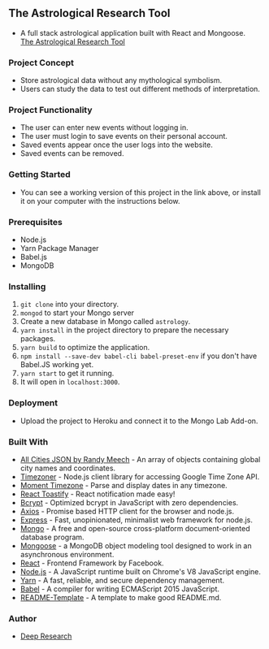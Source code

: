 ## The Astrological Research Tool

* A full stack astrological application built with React and Mongoose.  
[The Astrological Research Tool](https://astrological-research-tool.herokuapp.com/)

### Project Concept

* Store astrological data without any mythological symbolism.
* Users can study the data to test out different methods of interpretation.

### Project Functionality

* The user can enter new events without logging in.
* The user must login to save events on their personal account.
* Saved events appear once the user logs into the website.
* Saved events can be removed.

### Getting Started

* You can see a working version of this project in the link above, or install it on your computer with the instructions below.

### Prerequisites

* Node.js
* Yarn Package Manager
* Babel.js
* MongoDB

### Installing

1. `git clone` into your directory.
2. `mongod` to start your Mongo server
3. Create a new database in Mongo called `astrology`.
4. `yarn install` in the project directory to prepare the necessary packages.
5. `yarn build` to optimize the application.
6. `npm install --save-dev babel-cli babel-preset-env` if you don't have Babel.JS working yet.
7. `yarn start` to get it running.
8. It will open in `localhost:3000`.

### Deployment

* Upload the project to Heroku and connect it to the Mongo Lab Add-on.

### Built With

* [All Cities JSON by Randy Meech](https://gist.github.com/randymeech/5dabf9bf2831d9467ea6) - An array of objects containing global city names and coordinates.
* [Timezoner](https://www.npmjs.com/package/timezoner) - Node.js client library for accessing Google Time Zone API.
* [Moment Timezone](https://momentjs.com/timezone/) - Parse and display dates in any timezone.
* [React Toastify](https://github.com/fkhadra/react-toastify) - React notification made easy!
* [Bcrypt](https://www.npmjs.com/package/bcryptjs) - Optimized bcrypt in JavaScript with zero dependencies.
* [Axios](https://www.npmjs.com/package/axios) - Promise based HTTP client for the browser and node.js.
* [Express](https://www.npmjs.com/package/express) - Fast, unopinionated, minimalist web framework for node.js.
* [Mongo](https://www.mongodb.com/) - A free and open-source cross-platform document-oriented database program.
* [Mongoose](https://www.npmjs.com/package/mongoose) - a MongoDB object modeling tool designed to work in an asynchronous environment.
* [React](https://reactjs.org/) - Frontend Framework by Facebook.
* [Node.js](https://nodejs.org/en/) - A JavaScript runtime built on Chrome's V8 JavaScript engine.
* [Yarn](https://www.npmjs.com/package/yarn) - A fast, reliable, and secure dependency management.
* [Babel](https://babeljs.io/) - A compiler for writing ECMAScript 2015 JavaScript.
* [README-Template](https://gist.github.com/PurpleBooth/109311bb0361f32d87a2) - A template to make good README.md.


### Author

* [Deep Research](https://github.com/deep-research)